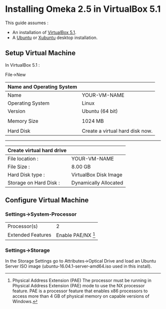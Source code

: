 # Installing Omeka 2.5 in VirtualBox 5.1

This guide assumes :

* An installation of [VirtualBox 5.1](https://www.virtualbox.org/wiki/Downloads).
* A [Ubuntu](https://www.ubuntu.com/) or [Xubuntu](http://xubuntu.org/) desktop installation.

## Setup Virtual Machine

In VirtualBox 5.1 :

File-&gt;New

| Name and Operating System |  |
| :--- | :--- |
| Name | YOUR-VM-NAME |
| Operating System | Linux |
| Version | Ubuntu \(64 bit\) |
|  |  |
| Memory Size | 1024 MB |
|  |  |
| Hard Disk | Create a virtual hard disk now. |

---

| Create virtual hard drive |  |
| :--- | :--- |
| File location : | YOUR-VM-NAME |
| File Size : | 8.00 GB |
| Hard Disk type : | VirtualBox Disk Image |
| Storage on Hard Disk : | Dynamically Allocated |



## Configure Virtual Machine

### Settings-&gt;System-Processor 

|  |  |
| :--- | :--- |
| Processor\(s\) | 2 |
| Extended Features  | Enable PAE/NX [^1] |


### Settings-&gt;Storage

In the Storage Settings go to Attributes->Optical Drive and load  an Ubuntu Server ISO image (ubuntu-16.04.1-server-amd64.iso used in this install).








[^1]: Physical Address Extension (PAE) The processor must be running in Physical Address Extension (PAE) mode to use the NX processor feature. PAE is a processor feature that enables x86 processors to access more than 4 GB of physical memory on capable versions of Windows.





